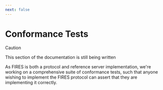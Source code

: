 ```yaml
---
next: false
---
```


# Conformance Tests

> [!CAUTION]
> This section of the documentation is still being written

As FIRES is both a protocol and reference server implementation, we're working on a comprehensive suite of conformance tests, such that anyone wishing to implement the FIRES protocol can assert that they are implementing it correctly.
